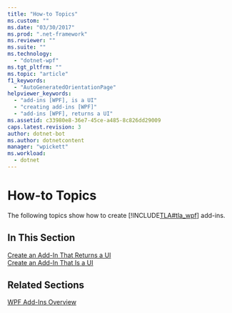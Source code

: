 ```yaml
---
title: "How-to Topics"
ms.custom: ""
ms.date: "03/30/2017"
ms.prod: ".net-framework"
ms.reviewer: ""
ms.suite: ""
ms.technology: 
  - "dotnet-wpf"
ms.tgt_pltfrm: ""
ms.topic: "article"
f1_keywords: 
  - "AutoGeneratedOrientationPage"
helpviewer_keywords: 
  - "add-ins [WPF], is a UI"
  - "creating add-ins [WPF]"
  - "add-ins [WPF], returns a UI"
ms.assetid: c33980e8-36e7-45ce-a485-8c826dd29009
caps.latest.revision: 3
author: dotnet-bot
ms.author: dotnetcontent
manager: "wpickett"
ms.workload: 
  - dotnet
---
```

# How-to Topics
The following topics show how to create [!INCLUDE[TLA#tla_wpf](../../../../includes/tlasharptla-wpf-md.md)] add-ins.  
  
## In This Section  
 [Create an Add-In That Returns a UI](../../../../docs/framework/wpf/app-development/how-to-create-an-add-in-that-returns-a-ui.md)  
 [Create an Add-In That Is a UI](../../../../docs/framework/wpf/app-development/how-to-create-an-add-in-that-is-a-ui.md)  
  
## Related Sections  
 [WPF Add-Ins Overview](../../../../docs/framework/wpf/app-development/wpf-add-ins-overview.md)
